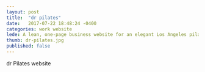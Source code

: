 ```yaml
---
layout: post
title:  "dr pilates"
date:   2017-07-22 18:48:24 -0400
categories: work website
lede: A lean, one-page business website for an elegant Los Angeles pilates brand.
thumb: dr-pilates.jpg
published: false
---
```

dr Pilates website